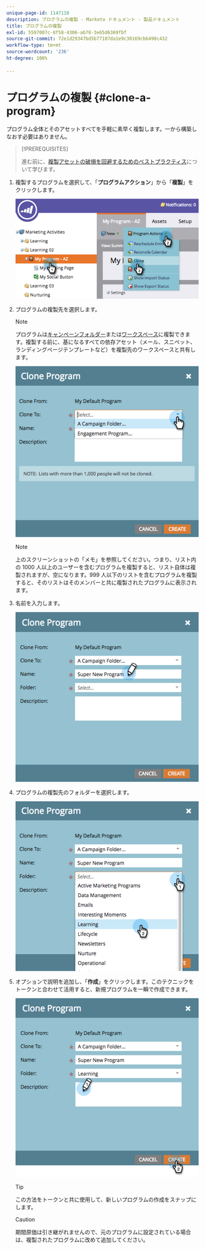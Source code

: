 ```yaml
---
unique-page-id: 1147110
description: プログラムの複製 - Marketo ドキュメント - 製品ドキュメント
title: プログラムの複製
exl-id: 5597007c-8f58-4306-ab78-3e65d6369fbf
source-git-commit: 72e1d29347bd5b77107da1e9c30169cb6490c432
workflow-type: tm+mt
source-wordcount: '236'
ht-degree: 100%

---
```


# プログラムの複製 {#clone-a-program}

プログラム全体とそのアセットすべてを手軽に素早く複製します。一から構築しなおす必要はありません。

>[!PREREQUISITES]
>
>進む前に、[複製アセットの破損を回避するためのベストプラクティス](https://nation.marketo.com/t5/Knowledgebase/Avoiding-Corruption-in-Cloned-Assets/ta-p/249729)について学びます。

1. 複製するプログラムを選択して、「**プログラムアクション**」から「**複製**」をクリックします。

   ![](assets/image2014-9-5-14-3a31-3a49.png)

1. プログラムの複製先を選択します。

   >[!NOTE]
   >
   >プログラムは[キャンペーン](/help/marketo/product-docs/core-marketo-concepts/miscellaneous/create-new-campaign-folder.md)[フォルダー](/help/marketo/product-docs/core-marketo-concepts/miscellaneous/create-new-campaign-folder.md)または[ワークスペース](/help/marketo/product-docs/administration/workspaces-and-person-partitions/create-a-new-workspace.md)に複製できます。複製する前に、基になるすべての依存アセット（メール、スニペット、ランディングページテンプレートなど）を複製先のワークスペースと共有します。

   ![](assets/cloneto.png)

   >[!NOTE]
   >
   >上のスクリーンショットの「メモ」を参照してください。つまり、リスト内の 1000 人以上のユーザーを含むプログラムを複製すると、リスト自体は複製されますが、空になります。999 人以下のリストを含むプログラムを複製すると、そのリストはそのメンバーと共に複製されたプログラムに表示されます。

1. 名前を入力します。

   ![](assets/cloneprogramname.png)

1. プログラムの複製先のフォルダーを選択します。

   ![](assets/choosefolderclone.png)

1. オプションで説明を追加し、「**作成**」をクリックします。このテクニックをトークンと合わせて活用すると、新規プログラムを一瞬で作成できます。

   ![](assets/createclone.png)

   >[!TIP]
   >
   >この方法をトークンと共に使用して、新しいプログラムの作成をスナップにします。

   >[!CAUTION]
   >
   >期間原価は引き継がれませんので、元のプログラムに設定されている場合は、複製されたプログラムに改めて追加してください。
